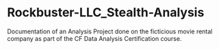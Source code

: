 # Rockbuster-LLC_Stealth-Analysis
Documentation of an Analysis Project done on the ficticious movie rental company as part of the CF Data Analysis Certification course.
